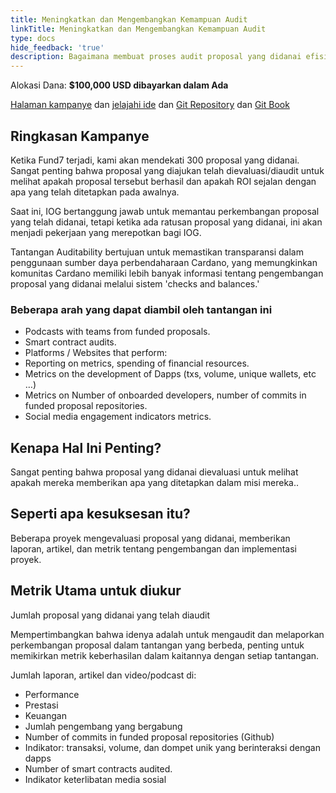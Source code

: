 ```yaml
---
title: Meningkatkan dan Mengembangkan Kemampuan Audit
linkTitle: Meningkatkan dan Mengembangkan Kemampuan Audit
type: docs
hide_feedback: 'true'
description: Bagaimana membuat proses audit proposal yang didanai efisien, terdistribusi dan transparan?
---
```


Alokasi Dana: **$100,000 USD dibayarkan dalam Ada**

[Halaman kampanye](https://cardano.ideascale.com/a/campaign-home/26253) dan [jelajahi ide](https://cardano.ideascale.com/a/ideas/top/campaign-filter/byids/campaigns/26253/stage/unspecified) dan [Git Repository](https://github.com/Catalyst-Challenges/F7-Improve-and-Grow-Auditability) dan [Git Book](https://quality-assurance-dao.gitbook.io/catalyst-fund-7-challenges/fund-7/improve-and-grow-auditability)

## Ringkasan Kampanye

Ketika Fund7 terjadi, kami akan mendekati 300 proposal yang didanai. Sangat penting bahwa proposal yang diajukan telah dievaluasi/diaudit untuk melihat apakah proposal tersebut berhasil dan apakah ROI sejalan dengan apa yang telah ditetapkan pada awalnya.

Saat ini, IOG bertanggung jawab untuk memantau perkembangan proposal yang telah didanai, tetapi ketika ada ratusan proposal yang didanai, ini akan menjadi pekerjaan yang merepotkan bagi IOG.

Tantangan Auditability bertujuan untuk memastikan transparansi dalam penggunaan sumber daya perbendaharaan Cardano, yang memungkinkan komunitas Cardano memiliki lebih banyak informasi tentang pengembangan proposal yang didanai melalui sistem 'checks and balances.'

### **Beberapa arah yang dapat diambil oleh tantangan ini**

- Podcasts with teams from funded proposals.
- Smart contract audits.
- Platforms / Websites that perform:
- Reporting on metrics, spending of financial resources.
- Metrics on the development of Dapps (txs, volume, unique wallets, etc …)
- Metrics on Number of onboarded developers, number of commits in funded proposal repositories.
- Social media engagement indicators metrics.

## Kenapa Hal Ini Penting?

Sangat penting bahwa proposal yang didanai dievaluasi untuk melihat apakah mereka memberikan apa yang ditetapkan dalam misi mereka..

## Seperti apa kesuksesan itu?

Beberapa proyek mengevaluasi proposal yang didanai, memberikan laporan, artikel, dan metrik tentang pengembangan dan implementasi proyek.

## Metrik Utama untuk diukur

Jumlah proposal yang didanai yang telah diaudit

Mempertimbangkan bahwa idenya adalah untuk mengaudit dan melaporkan perkembangan proposal dalam tantangan yang berbeda, penting untuk memikirkan metrik keberhasilan dalam kaitannya dengan setiap tantangan.

Jumlah laporan, artikel dan video/podcast di:

- Performance
- Prestasi
- Keuangan
- Jumlah pengembang yang bergabung
- Number of commits in funded proposal repositories (Github)
- Indikator: transaksi, volume, dan dompet unik yang berinteraksi dengan dapps
- Number of smart contracts audited.
- Indikator keterlibatan media sosial
